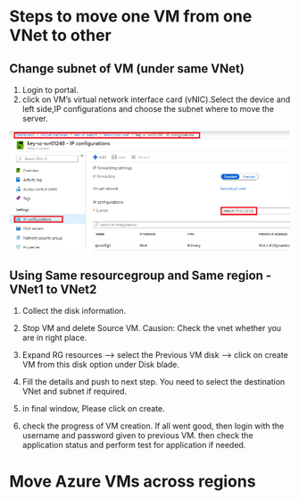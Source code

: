 # Steps to move one VM from one VNet to other

## Change subnet of VM (under same VNet)

1) Login to portal. 
2) click on VM’s virtual network interface card (vNIC).Select the device and left side,IP configurations and choose the subnet where to move the server.

  ![](https://github.com/amarnadh19/books/blob/main/images/az_vm_move_subnet_1.png?)

## Using Same resourcegroup and Same region - VNet1 to VNet2 

1) Collect the disk information.

2) Stop VM and delete Source VM. Causion: Check the vnet whether you are in right place.

3) Expand RG resources --> select the Previous VM disk --> click on create VM from this disk option under Disk blade.

4) Fill the details and push to next step. You need to select the destination VNet and subnet if required.

5) in final window, Please click on create. 

6) check the progress of VM creation. If all went good, then login with the username and password given to previous VM. then check the application status and perform test for application if needed.


# Move Azure VMs across regions

